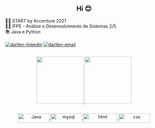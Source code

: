 <h2 align="center">Hi 😊</h2>
👩‍🎓 START by Accenture 2021 <br>
👨‍💻 IFPE - Análise e Desenvolvimento de Sistemas 2/5 <br>
📚 Java e Python

<div style="display: inline_block"><br>
  <a href="https://www.linkedin.com/in/jamilly-anunciada/" target="_blank"><img align="center" alt="darllen-linkedin" src="https://img.shields.io/badge/LinkedIn-0077B5?style=for-the-badge&logo=linkedin&logoColor=white"/></a>    <a href="mailto:jamillymilly10@hotmail.com" target="_blank"><img align="center" alt="darllen-email" src="https://img.shields.io/badge/Microsoft_Outlook-0078D4?style=for-the-badge&logo=microsoft-outlook&logoColor=white"></a>

  ##
 
<div align="center">
  <a href="https://github.com/darllen">
  <img height="150em" src="https://github-readme-stats.vercel.app/api?username=darllen&show_icons=true&theme=dracula&include_all_commits=true&count_private=true"/>
  <img height="150em" src="https://github-readme-stats.vercel.app/api/top-langs/?username=darllen&layout=compact&langs_count=7&theme=dracula"/>
</div>

   
  ##

<div align="center">
    <img align="center" alt="Java" height="30" width="100" src="https://img.shields.io/badge/Java-ED8B00?style=for-the-badge&logo=java&logoColor=white">
    <!--<img align="center" alt="spring" height="30" width="100" src="https://img.shields.io/badge/Spring-6DB33F?style=for-the-badge&logo=spring&logoColor=white">-->
    <img align="center" alt="mysql" height="30" width="100" src="https://img.shields.io/badge/MySQL-005C84?style=for-the-badge&logo=mysql&logoColor=white">
    <img align="center" alt="html" height="30" width="110" src="https://img.shields.io/badge/HTML5-E34F26?style=for-the-badge&logo=html5&logoColor=white">
    <img align="center" alt="css" height="30" width="100" src="https://img.shields.io/badge/CSS3-1572B6?style=for-the-badge&logo=css3&logoColor=white">
</div>
     
  ##
 
  
